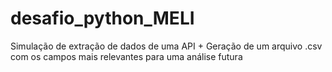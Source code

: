 # desafio_python_MELI
Simulação de extração de dados de uma API + Geração de um arquivo .csv com os campos mais relevantes para uma análise futura
